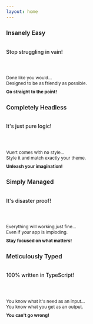```yaml
---
layout: home
---
```


<script setup>
    import VuertHero from "@theme/components/pages/VuertHero.vue";
    import VuertFeatures from "@theme/components/pages/VuertFeatures.vue";
    import VuertFeature from "@theme/components/pages/VuertFeature.vue";
</script>

<VuertHero />
<VuertFeatures :grid="4">
    <VuertFeature icon="🤯">
        <h2 class="title">
            Insanely Easy
        </h2>
        <h4 class="subtitle">
            Stop struggling in vain!
        </h4>
        <p class="details">
            Done like you would...<br />
            Designed to be as friendly as possible.<br />
            <strong class="details__loud-out">
                Go straight to the point!
            </strong>
        </p>
    </VuertFeature>
    <VuertFeature icon="🎨">
        <h2 class="title">
            Completely Headless
        </h2>
        <h4 class="subtitle">
            It's just pure logic!
        </h4>
        <p class="details">
            Vuert comes with no style...<br />
            Style it and match exactly your theme.<br />
            <strong class="details__loud-out">
                Unleash your imagination!
            </strong>
        </p>
    </VuertFeature>
    <VuertFeature icon="🪄">
        <h2 class="title">
            Simply Managed
        </h2>
        <h4 class="subtitle">
            It's disaster proof!
        </h4>
        <p class="details">
            Everything will working just fine...<br />
            Even if your app is imploding.<br />
            <strong class="details__loud-out">
                Stay focused on what matters!
            </strong>
        </p>
    </VuertFeature>
    <VuertFeature icon="💎">
        <h2 class="title">
            Meticulously Typed
        </h2>
        <h4 class="subtitle">
            100% written in TypeScript!
        </h4>
        <p class="details">
            You know what it's need as an input...<br />
            You know what you get as an output.<br />
            <strong class="details__loud-out">
                You can't go wrong!
            </strong>
        </p>
    </VuertFeature>
</VuertFeatures>

<style lang="scss" scoped>
    .title
    {
        font-size: 16px;
        font-weight: 600;
        line-height: 24px;
    }
    .subtitle
    {
        color: var(--vp-c-text-2);
        flex-grow: 1;
        font-size: 14px;
        font-weight: 500;
        line-height: 24px;
        padding-top: 8px;
    }
    .details
    {
        font-size: 12px;
        padding-top: 32px;
    }
    .details__loud-out
    {
        display: inline-block;
        margin-top: 8px;
    }
</style>
